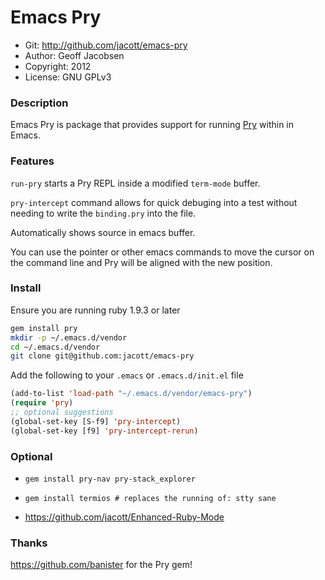 # Emacs Pry

* Git: http://github.com/jacott/emacs-pry
* Author: Geoff Jacobsen
* Copyright: 2012
* License: GNU GPLv3

### Description

Emacs Pry is package that provides support for running [Pry](https://github.com/pry/pry) within in Emacs.

### Features

`run-pry` starts a Pry REPL inside a modified `term-mode` buffer.

`pry-intercept` command allows for quick debuging into a test without needing to write the `binding.pry` into the file.

Automatically shows source in emacs buffer.

You can use the pointer or other emacs commands to move the cursor on the command line and Pry will be aligned with the new position.

### Install

Ensure you are running ruby 1.9.3 or later

```sh
gem install pry
mkdir -p ~/.emacs.d/vendor
cd ~/.emacs.d/vendor
git clone git@github.com:jacott/emacs-pry
```

Add the following to your `.emacs` or `.emacs.d/init.el` file

```lisp
(add-to-list 'load-path "~/.emacs.d/vendor/emacs-pry")
(require 'pry)
;; optional suggestions
(global-set-key [S-f9] 'pry-intercept)
(global-set-key [f9] 'pry-intercept-rerun)
```

### Optional

* `gem install pry-nav pry-stack_explorer`
* `gem install termios # replaces the running of: stty sane`

* https://github.com/jacott/Enhanced-Ruby-Mode

### Thanks

https://github.com/banister for the Pry gem!